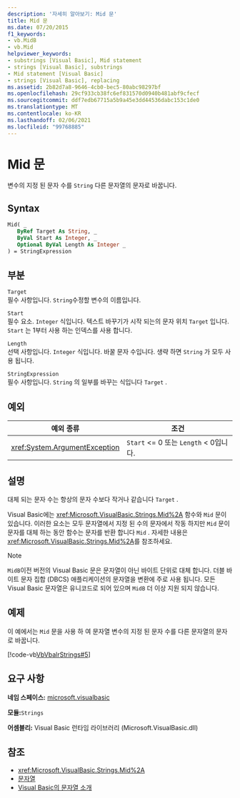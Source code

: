 ```yaml
---
description: '자세히 알아보기: Mid 문'
title: Mid 문
ms.date: 07/20/2015
f1_keywords:
- vb.MidB
- vb.Mid
helpviewer_keywords:
- substrings [Visual Basic], Mid statement
- strings [Visual Basic], substrings
- Mid statement [Visual Basic]
- strings [Visual Basic], replacing
ms.assetid: 2b82d7a8-9646-4cb0-bec5-80abc98297bf
ms.openlocfilehash: 29cf933cb38fc6ef831570d0940b481abf9cfecf
ms.sourcegitcommit: ddf7edb67715a5b9a45e3dd44536dabc153c1de0
ms.translationtype: MT
ms.contentlocale: ko-KR
ms.lasthandoff: 02/06/2021
ms.locfileid: "99768885"
---
```

# <a name="mid-statement"></a>Mid 문

변수의 지정 된 문자 수를 `String` 다른 문자열의 문자로 바꿉니다.  
  
## <a name="syntax"></a>Syntax  
  
```vb  
Mid( _  
   ByRef Target As String, _  
   ByVal Start As Integer, _  
   Optional ByVal Length As Integer _  
) = StringExpression  
```  
  
## <a name="parts"></a>부분  

 `Target`  
 필수 사항입니다. `String`수정할 변수의 이름입니다.  
  
 `Start`  
 필수 요소. `Integer` 식입니다. 텍스트 바꾸기가 시작 되는의 문자 위치 `Target` 입니다. `Start` 는 1부터 사용 하는 인덱스를 사용 합니다.  
  
 `Length`  
 선택 사항입니다. `Integer` 식입니다. 바꿀 문자 수입니다. 생략 하면 `String` 가 모두 사용 됩니다.  
  
 `StringExpression`  
 필수 사항입니다. `String` 의 일부를 바꾸는 식입니다 `Target` .  
  
## <a name="exceptions"></a>예외  
  
|예외 종류|조건|  
|--------------------|---------------|  
|<xref:System.ArgumentException>|`Start` <= 0 또는 `Length` < 0입니다.|  
  
## <a name="remarks"></a>설명  

 대체 되는 문자 수는 항상의 문자 수보다 작거나 같습니다 `Target` .  
  
 Visual Basic에는 <xref:Microsoft.VisualBasic.Strings.Mid%2A> 함수와 `Mid` 문이 있습니다. 이러한 요소는 모두 문자열에서 지정 된 수의 문자에서 작동 하지만 `Mid` 문이 문자를 대체 하는 동안 함수는 문자를 반환 합니다 `Mid` . 자세한 내용은 <xref:Microsoft.VisualBasic.Strings.Mid%2A>를 참조하세요.  
  
> [!NOTE]
> `MidB`이전 버전의 Visual Basic 문은 문자열이 아닌 바이트 단위로 대체 합니다. 더블 바이트 문자 집합 (DBCS) 애플리케이션의 문자열을 변환에 주로 사용 됩니다. 모든 Visual Basic 문자열은 유니코드로 되어 있으며 `MidB` 더 이상 지원 되지 않습니다.  
  
## <a name="example"></a>예제  

 이 예에서는 `Mid` 문을 사용 하 여 문자열 변수의 지정 된 문자 수를 다른 문자열의 문자로 바꿉니다.  
  
 [!code-vb[VbVbalrStrings#5](~/samples/snippets/visualbasic/VS_Snippets_VBCSharp/VbVbalrStrings/VB/Class1.vb#5)]  
  
## <a name="requirements"></a>요구 사항  

 **네임 스페이스:** [microsoft.visualbasic](../runtime-library-members.md)  
  
 **모듈:**`Strings`  
  
 **어셈블리:** Visual Basic 런타임 라이브러리 (Microsoft.VisualBasic.dll)  
  
## <a name="see-also"></a>참조

- <xref:Microsoft.VisualBasic.Strings.Mid%2A>
- [문자열](../../programming-guide/language-features/strings/index.md)
- [Visual Basic의 문자열 소개](../../programming-guide/language-features/strings/introduction-to-strings.md)
